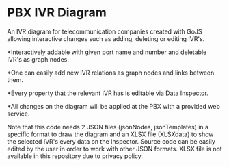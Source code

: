 # PBX IVR Diagram
An IVR diagram for telecommunication companies created with GoJS allowing interactive changes such as adding, deleting or editing IVR's.

*Interactively addable with given port name and number and deletable IVR's as graph nodes.

*One can easily add new IVR relations as graph nodes and links between them.

*Every property that the relevant IVR has is editable via Data Inspector.

*All changes on the diagram will be applied at the PBX with a provided web service.

Note that this code needs 2 JSON files (jsonNodes, jsonTemplates) in a specific format to draw the diagram and an XLSX file (XLSXdata) to show the selected IVR's every data on the Inspector. Source code can be easily edited by the user in order to work with other JSON formats. XLSX file is not available in this repository due to privacy policy.
